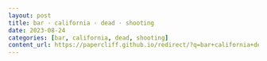 ```yaml
---
layout: post
title: bar · california · dead · shooting
date: 2023-08-24
categories: [bar, california, dead, shooting]
content_url: https://papercliff.github.io/redirect/?q=bar+california+dead+shooting&tbs=cdr:1,cd_min:8/23/2023,cd_max:8/25/2023
---
```

